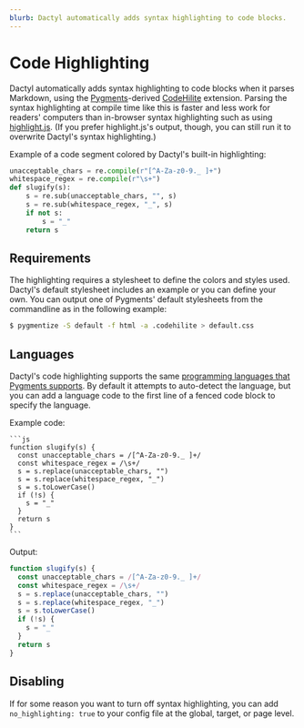 ```yaml
---
blurb: Dactyl automatically adds syntax highlighting to code blocks.
---
```

# Code Highlighting

Dactyl automatically adds syntax highlighting to code blocks when it parses Markdown, using the [Pygments](https://pygments.org/)-derived [CodeHilite](https://python-markdown.github.io/extensions/code_hilite/) extension. Parsing the syntax highlighting at compile time like this is faster and less work for readers' computers than in-browser syntax highlighting such as using [highlight.js](https://highlightjs.readthedocs.io/en/latest/api.html). (If you prefer highlight.js's output, though, you can still run it to overwrite Dactyl's syntax highlighting.)

Example of a code segment colored by Dactyl's built-in highlighting:

```py
unacceptable_chars = re.compile(r"[^A-Za-z0-9._ ]+")
whitespace_regex = re.compile(r"\s+")
def slugify(s):
    s = re.sub(unacceptable_chars, "", s)
    s = re.sub(whitespace_regex, "_", s)
    if not s:
        s = "_"
    return s
```

## Requirements

The highlighting requires a stylesheet to define the colors and styles used. Dactyl's default stylesheet includes an example or you can define your own. You can output one of Pygments' default stylesheets from the commandline as in the following example:

```sh
$ pygmentize -S default -f html -a .codehilite > default.css
```

## Languages

Dactyl's code highlighting supports the same [programming languages that Pygments supports](https://pygments.org/languages/). By default it attempts to auto-detect the language, but you can add a language code to the first line of a fenced code block to specify the language.

Example code:

    ```js
    function slugify(s) {
      const unacceptable_chars = /[^A-Za-z0-9._ ]+/
      const whitespace_regex = /\s+/
      s = s.replace(unacceptable_chars, "")
      s = s.replace(whitespace_regex, "_")
      s = s.toLowerCase()
      if (!s) {
        s = "_"
      }
      return s
    }
    ```

Output:

```js
function slugify(s) {
  const unacceptable_chars = /[^A-Za-z0-9._ ]+/
  const whitespace_regex = /\s+/
  s = s.replace(unacceptable_chars, "")
  s = s.replace(whitespace_regex, "_")
  s = s.toLowerCase()
  if (!s) {
    s = "_"
  }
  return s
}
```

## Disabling

If for some reason you want to turn off syntax highlighting, you can add `no_highlighting: true` to your config file at the global, target, or page level.
